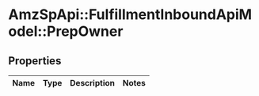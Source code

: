 # AmzSpApi::FulfillmentInboundApiModel::PrepOwner

## Properties
Name | Type | Description | Notes
------------ | ------------- | ------------- | -------------


